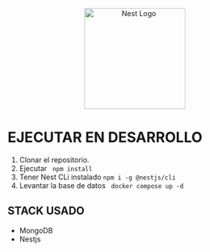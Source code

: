 <p align="center">
  <a href="http://nestjs.com/" target="blank"><img src="https://nestjs.com/img/logo-small.svg" width="200" alt="Nest Logo" /></a>
</p>

[circleci-image]: https://img.shields.io/circleci/build/github/nestjs/nest/master?token=abc123def456
[circleci-url]: https://circleci.com/gh/nestjs/nest

  # EJECUTAR EN DESARROLLO
  
  1. Clonar el repositorio.
  2. Ejecutar  ```  npm install  ```
  3. Tener Nest CLi instalado 
  ``` npm i -g @nestjs/cli  ```
  4. Levantar la base de datos 
  ```  docker compose up -d ```


  ## STACK USADO

  * MongoDB
  * Nestjs